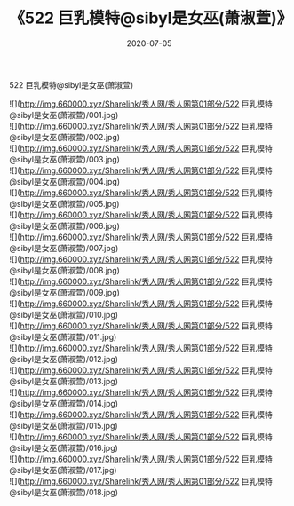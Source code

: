 ﻿---
layout: post
title:  《522 巨乳模特@sibyl是女巫(萧淑萱)》
date:   2020-07-05
img: http://img.660000.xyz/Sharelink/秀人网/秀人网第01部分/522 巨乳模特@sibyl是女巫(萧淑萱)/000.jpg
categories: [美女, 清纯, 唯美]
---

522 巨乳模特@sibyl是女巫(萧淑萱)

  ![](http://img.660000.xyz/Sharelink/秀人网/秀人网第01部分/522 巨乳模特@sibyl是女巫(萧淑萱)/001.jpg) <br> ![](http://img.660000.xyz/Sharelink/秀人网/秀人网第01部分/522 巨乳模特@sibyl是女巫(萧淑萱)/002.jpg) <br> ![](http://img.660000.xyz/Sharelink/秀人网/秀人网第01部分/522 巨乳模特@sibyl是女巫(萧淑萱)/003.jpg) <br> ![](http://img.660000.xyz/Sharelink/秀人网/秀人网第01部分/522 巨乳模特@sibyl是女巫(萧淑萱)/004.jpg) <br> ![](http://img.660000.xyz/Sharelink/秀人网/秀人网第01部分/522 巨乳模特@sibyl是女巫(萧淑萱)/005.jpg) <br> ![](http://img.660000.xyz/Sharelink/秀人网/秀人网第01部分/522 巨乳模特@sibyl是女巫(萧淑萱)/006.jpg) <br> ![](http://img.660000.xyz/Sharelink/秀人网/秀人网第01部分/522 巨乳模特@sibyl是女巫(萧淑萱)/007.jpg) <br> ![](http://img.660000.xyz/Sharelink/秀人网/秀人网第01部分/522 巨乳模特@sibyl是女巫(萧淑萱)/008.jpg) <br> ![](http://img.660000.xyz/Sharelink/秀人网/秀人网第01部分/522 巨乳模特@sibyl是女巫(萧淑萱)/009.jpg) <br> ![](http://img.660000.xyz/Sharelink/秀人网/秀人网第01部分/522 巨乳模特@sibyl是女巫(萧淑萱)/010.jpg) <br> ![](http://img.660000.xyz/Sharelink/秀人网/秀人网第01部分/522 巨乳模特@sibyl是女巫(萧淑萱)/011.jpg) <br> ![](http://img.660000.xyz/Sharelink/秀人网/秀人网第01部分/522 巨乳模特@sibyl是女巫(萧淑萱)/012.jpg) <br> ![](http://img.660000.xyz/Sharelink/秀人网/秀人网第01部分/522 巨乳模特@sibyl是女巫(萧淑萱)/013.jpg) <br> ![](http://img.660000.xyz/Sharelink/秀人网/秀人网第01部分/522 巨乳模特@sibyl是女巫(萧淑萱)/014.jpg) <br> ![](http://img.660000.xyz/Sharelink/秀人网/秀人网第01部分/522 巨乳模特@sibyl是女巫(萧淑萱)/015.jpg) <br> ![](http://img.660000.xyz/Sharelink/秀人网/秀人网第01部分/522 巨乳模特@sibyl是女巫(萧淑萱)/016.jpg) <br> ![](http://img.660000.xyz/Sharelink/秀人网/秀人网第01部分/522 巨乳模特@sibyl是女巫(萧淑萱)/017.jpg) <br> ![](http://img.660000.xyz/Sharelink/秀人网/秀人网第01部分/522 巨乳模特@sibyl是女巫(萧淑萱)/018.jpg) <br>